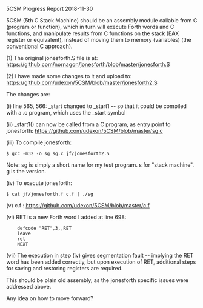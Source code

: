 5CSM Progress Report 2018-11-30

5CSM (5th C Stack Machine) should be an assembly module callable from C (program or function), which in turn will execute Forth words and C functions, and manipulate results from C functions on the stack (EAX register or equivalent), instead of moving them to memory (variables) (the conventional C approach).

(1) The original jonesforth.S file is at:
https://github.com/nornagon/jonesforth/blob/master/jonesforth.S

(2) I have made some changes to it and upload to:
https://github.com/udexon/5CSM/blob/master/jonesforth2.S

The changes are:

(i) line 565, 566: _start changed to _start1 
-- so that it could be compiled with a .c program, which uses the _start symbol

(ii) _start1() can now be called from a C program, as entry point to jonesforth:
https://github.com/udexon/5CSM/blob/master/sg.c

(iii) To compile jonesforth:
```
$ gcc -m32 -o sg sg.c jf/jonesforth2.S
```

Note: sg is simply a short name for my test program. s for "stack machine". g is the version.

(iv) To execute jonesforth:
```
$ cat jf/jonesforth.f c.f | ./sg
```

(v) c.f :
https://github.com/udexon/5CSM/blob/master/c.f

(vi) RET is a new Forth word I added at line 698:
```	
	defcode "RET",3,,RET
	leave
	ret			
	NEXT
```

(vii) The execution in step (iv) gives segmentation fault -- implying the RET word has been added correctly, but upon execution of RET, additional steps for saving and restoring registers are required.

This should be plain old assembly, as the jonesforth specific issues were addressed above.

Any idea on how to move forward?
